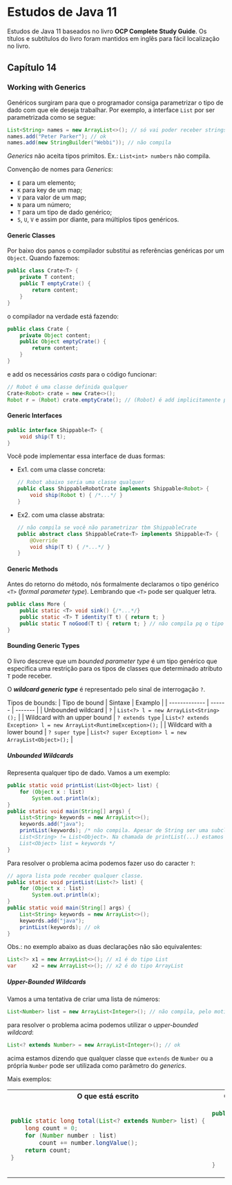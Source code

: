 # Estudos de Java 11
Estudos de Java 11 baseados no livro **OCP Complete Study Guide**. Os títulos e subtítulos do livro foram mantidos em inglês para fácil localização no livro.


## Capítulo 14
### Working with Generics

Genéricos surgiram para que o programador consiga parametrizar o tipo de dado com que ele deseja trabalhar. Por exemplo, a interface `List` por ser parametrizada como se segue:
```java
List<String> names = new ArrayList<>(); // só vai poder receber strings
names.add("Peter Parker"); // ok
names.add(new StringBuilder("Webbi")); // não compila
```
*Generics* não aceita tipos primitos. Ex.: `List<int> numbers` não compila.

Convenção de nomes para *Generics*:
* `E` para um elemento;
* `K` para key de um map;
* `V` para valor de um map;
* `N` para um número;
* `T` para um tipo de dado genérico;
* `S`, `U`, `V` e assim por diante, para múltiplos tipos genéricos.

#### Generic Classes

Por baixo dos panos o compilador substitui as referências genéricas por um `Object`. Quando fazemos:
```java
public class Crate<T> {
    private T content;
    public T emptyCrate() {
        return content;
    }
}
```
o compilador na verdade está fazendo:
```java
public class Crate {
    private Object content;
    public Object emptyCrate() {
        return content;
    }
}
```
e add os necessários *casts* para o código funcionar:
```java
// Robot é uma classe definida qualquer
Crate<Robot> crate = new Crate<>();
Robot r = (Robot) crate.emptyCrate(); // (Robot) é add implicitamente pelo compilador 
```

#### Generic Interfaces

```java
public interface Shippable<T> {
    void ship(T t);
}
```

Você pode implementar essa interface de duas formas:
* Ex1. com uma classe concreta:
  ```java
  // Robot abaixo seria uma classe qualquer
  public class ShippableRobotCrate implements Shippable<Robot> {
      void ship(Robot t) { /*...*/ }
  }
  ```
* Ex2. com uma classe abstrata:
  ```java
  // não compila se você não parametrizar tbm ShippableCrate
  public abstract class ShippableCrate<T> implements Shippable<T> {
      @Override
      void ship(T t) { /*...*/ }
  }
  ```

#### Generic Methods

Antes do retorno do método, nós formalmente declaramos o tipo genérico `<T>` (*formal parameter type*). Lembrando que `<T>` pode ser qualquer letra.
```java
public class More {
    public static <T> void sink() {/*...*/}
    public static <T> T identity(T t) { return t; }
    public static T noGood(T t) { return t; } // não compila pq o tipo genérico <T> não foi especificado
}
```

#### Bounding Generic Types

O livro descreve que um *bounded parameter type* é um tipo genérico que especifica uma restrição para os tipos de classes que determinado atributo `T` pode receber. 

O _**wildcard generic type**_ é representado pelo sinal de interrogação `?`.

Tipos de bounds:
| Tipo de bound | Sintaxe | Examplo |
| ------------- | ------ | ------- |
| Unbounded wildcard | `?` | `List<?> l = new ArrayList<String>();` |
| Wildcard with an upper bound | `? extends type` | `List<? extends Exception> l = new ArrayList<RuntimeException>();` |
| Wildcard with a lower bound | `? super type` | `List<? super Exception> l = new ArrayList<Object>();` |


##### Unbounded Wildcards

Representa qualquer tipo de dado. Vamos a um exemplo:
```java
public static void printList(List<Object> list) {
    for (Object x : list)
        System.out.println(x);
}
public static void main(String[] args) {
    List<String> keywords = new ArrayList<>();
    keywords.add("java");
    printList(keywords); /* não compila. Apesar de String ser uma subclass de Object,
    List<String> != List<Object>. Na chamada de printList(...) estamos tentando fazer 
    List<Object> list = keywords */
}
```
Para resolver o problema acima podemos fazer uso do caracter `?`:
```java
// agora lista pode receber qualquer classe.
public static void printList(List<?> list) {
    for (Object x : list)
        System.out.println(x);
}
public static void main(String[] args) {
    List<String> keywords = new ArrayList<>();
    keywords.add("java");
    printList(keywords); // ok
}
```

Obs.: no exemplo abaixo as duas declarações não são equivalentes:
```java
List<?> x1 = new ArrayList<>(); // x1 é do tipo List
var     x2 = new ArrayList<>(); // x2 é do tipo ArrayList
```

##### Upper-Bounded Wildcards

Vamos a uma tentativa de criar uma lista de números:
```java
List<Number> list = new ArrayList<Integer>(); // não compila, pelo motivo que já vimos acima
```
para resolver o problema acima podemos utilizar o *upper-bounded wildcard*:
```java
List<? extends Number> = new ArrayList<Integer>(); // ok
```
acima estamos dizendo que qualquer classe que `extends` de `Number` ou a própria `Number` pode ser utilizada como parâmetro do *generics*.

Mais exemplos:
<table>
<tr>
<th>O que está escrito</th>
<th>O que o compilador do Java faz</th>
</tr>
<tr>
<td>

```java
public static long total(List<? extends Number> list) {
    long count = 0;
    for (Number number : list)
        count += number.longValue();
    return count;
}
```

</td>
<td>

```java
public static long total(List list) {
    long count = 0;
    for (Object obj : list) {
        Number number = (Number) obj;
        count += number.longValue();
    }
    return count;
}
```

</td>
</tr>
</table>